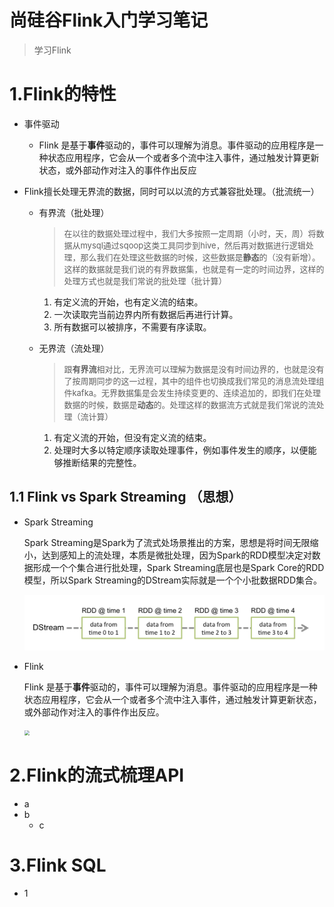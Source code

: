 # 尚硅谷Flink入门学习笔记



> 学习Flink

# 1.Flink的特性

+ 事件驱动

  + Flink 是基于**事件**驱动的，事件可以理解为消息。事件驱动的应用程序是一种状态应用程序，它会从一个或者多个流中注入事件，通过触发计算更新状态，或外部动作对注入的事件作出反应

+ Flink擅长处理无界流的数据，同时可以以流的方式兼容批处理。（批流统一）
  + 有界流（批处理）

    > <font size=2>在以往的数据处理过程中，我们大多按照一定周期（小时，天，周）将数据从mysql通过sqoop这类工具同步到hive，然后再对数据进行逻辑处理，那么我们在处理这些数据的时候，这些数据是**静态**的（没有新增）。这样的数据就是我们说的有界数据集，也就是有一定的时间边界，这样的处理方式也就是我们常说的批处理（批计算）</font>

    1. 有定义流的开始，也有定义流的结束。
    2. 一次读取完当前边界内所有数据后再进行计算。
    3. 所有数据可以被排序，不需要有序读取。

  + 无界流（流处理）

    > <font size=2>跟**有界流**相对比，无界流可以理解为数据是没有时间边界的，也就是没有了按周期同步的这一过程，其中的组件也切换成我们常见的消息流处理组件kafka。无界数据集是会发生持续变更的、连续追加的，即我们在处理数据的时候，数据是**动态**的。处理这样的数据流方式就是我们常说的流处理（流计算）</font>
  
    1. 有定义流的开始，但没有定义流的结束。
    2. 处理时大多以特定顺序读取处理事件，例如事件发生的顺序，以便能够推断结果的完整性。
  
    
  
    

## 1.1 Flink vs Spark Streaming （思想）

+ Spark Streaming

  Spark Streaming是Spark为了流式处场景推出的方案，思想是将时间无限缩小，达到感知上的流处理，本质是微批处理，因为Spark的RDD模型决定对数据形成一个个集合进行批处理，Spark Streaming底层也是Spark Core的RDD模型，所以Spark Streaming的DStream实际就是一个个小批数据RDD集合。

  <img src="https://raw.githubusercontent.com/Kyle0349/kyle0349.github.io/main/大数据/Flink/Flink学习笔记/尚硅谷Flink入门学习笔记/pic/spark_dstream_01.png" alt="spark streaming dstream" style="zoom:50%;" />

+ Flink

  Flink 是基于**事件**驱动的，事件可以理解为消息。事件驱动的应用程序是一种状态应用程序，它会从一个或者多个流中注入事件，通过触发计算更新状态，或外部动作对注入的事件作出反应。

  <img src="https://raw.githubusercontent.com/Kyle0349/kyle0349.github.io/main/大数据/Flink学习笔记/尚硅谷Flink入门学习笔记/pic/flink_stream_01.png" style="zoom:50%;" />






# 2.Flink的流式梳理API

+ a
+ b
  + c

# 3.Flink SQL

+ 1







